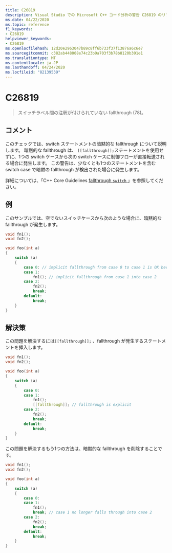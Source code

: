 ```yaml
---
title: C26819
description: Visual Studio での Microsoft C++ コード分析の警告 C26819 のリファレンスです。
ms.date: 04/22/2020
ms.topic: reference
f1_keywords:
- C26819
helpviewer_keywords:
- C26819
ms.openlocfilehash: 12d20e2963047b89c8ff6b733f37f13876a6c6e7
ms.sourcegitcommit: c382ab448008e74c23b9a703f3b78b8120b391e1
ms.translationtype: MT
ms.contentlocale: ja-JP
ms.lasthandoff: 04/24/2020
ms.locfileid: "82139539"
---
```

# <a name="c26819"></a>C26819

> スイッチラベル間の注釈が付けられていない fallthrough (78)。

## <a name="remarks"></a>コメント

このチェックでは、switch ステートメントの暗黙的な fallthrough について説明します。 暗黙的な fallthrough は、 `[[fallthrough]];`ステートメントを使用せずに、1つの switch ケースから次の switch ケースに制御フローが直接転送される場合に発生します。 この警告は、少なくとも1つのステートメントを含む switch case で暗黙の fallthrough が検出された場合に発生します。

詳細については、「C++ Core Guidelines [fallthrough `switch` ](https://github.com/isocpp/CppCoreGuidelines/blob/master/CppCoreGuidelines.md#Res-break) 」を参照してください。

## <a name="example"></a>例

このサンプルでは、空でないスイッチケースから次のような場合に、暗黙的な fallthrough が発生します。

```cpp
void fn1();
void fn2();

void foo(int a)
{
    switch (a)
    {
        case 0: // implicit fallthrough from case 0 to case 1 is OK because case 0 is empty
        case 1:
            fn1(); // implicit fallthrough from case 1 into case 2
        case 2:
            fn2();
            break;
        default:
            break;
    }
}
```

## <a name="solution"></a>解決策

この問題を解決するには`[[fallthrough]];` 、fallthrough が発生するステートメントを挿入します。

```cpp
void fn1();
void fn2();

void foo(int a)
{
    switch (a)
    {
        case 0:
        case 1:
            fn1();
            [[fallthrough]]; // fallthrough is explicit
        case 2:
            fn2();
            break;
        default:
            break;
    }
}
```

この問題を解決するもう1つの方法は、暗黙的な fallthrough を削除することです。

```cpp
void fn1();
void fn2();

void foo(int a)
{
    switch (a)
    {
        case 0:
        case 1:
            fn1();
            break; // case 1 no longer falls through into case 2
        case 2:
            fn2();
            break;
        default:
            break;
    }
}
```
